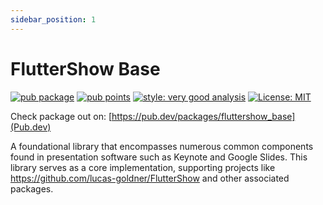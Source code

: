 ```yaml
---
sidebar_position: 1
---
```


# FlutterShow Base

[![pub package](https://img.shields.io/pub/v/fluttershow_base.svg)](https://pub.dev/packages/fluttershow_base)
[![pub points](https://img.shields.io/pub/points/fluttershow_base?color=2E8B57&label=pub%20points)](https://pub.dev/packages/fluttershow_base/score)
[![style: very good analysis](https://img.shields.io/badge/style-very_good_analysis-B22C89.svg)](https://pub.dev/packages/very_good_analysis)
[![License: MIT](https://img.shields.io/badge/License-MIT-yellow.svg)](https://opensource.org/licenses/MIT)

Check package out on: [https://pub.dev/packages/fluttershow_base](Pub.dev)

A foundational library that encompasses numerous common components found in presentation software such as Keynote and Google Slides. This library serves as a core implementation, supporting projects like https://github.com/lucas-goldner/FlutterShow and other associated packages.
